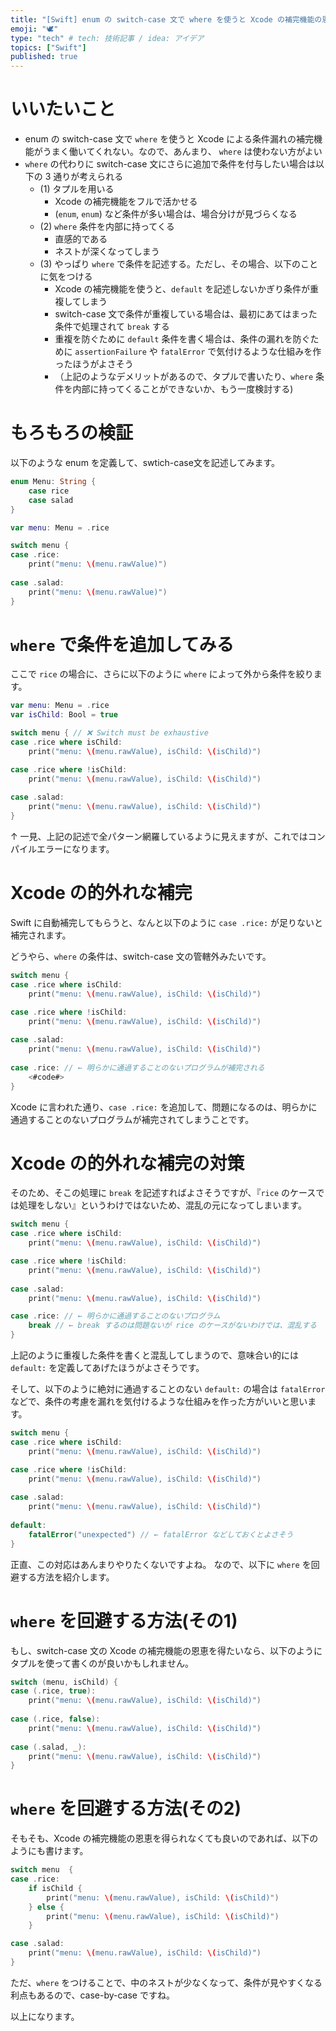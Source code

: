 ```yaml
---
title: "[Swift] enum の switch-case 文で where を使うと Xcode の補完機能の恩恵を得られない件"
emoji: "🕊"
type: "tech" # tech: 技術記事 / idea: アイデア
topics: ["Swift"]
published: true
---
```


# いいたいこと

- enum の switch-case 文で `where` を使うと Xcode による条件漏れの補完機能がうまく働いてくれない。なので、あんまり、 `where` は使わない方がよい
- `where` の代わりに switch-case 文にさらに追加で条件を付与したい場合は以下の 3 通りが考えられる
    - (1) タプルを用いる
        - Xcode の補完機能をフルで活かせる
        - (`enum`, `enum`) など条件が多い場合は、場合分けが見づらくなる
    - (2) `where` 条件を内部に持ってくる
        - 直感的である
        - ネストが深くなってしまう
    - (3) やっぱり `where` で条件を記述する。ただし、その場合、以下のことに気をつける
        - Xcode の補完機能を使うと、`default` を記述しないかぎり条件が重複してしまう
        - switch-case 文で条件が重複している場合は、最初にあてはまった条件で処理されて `break` する
        - 重複を防ぐために `default` 条件を書く場合は、条件の漏れを防ぐために `assertionFailure` や `fatalError` で気付けるような仕組みを作ったほうがよさそう
        - （上記のようなデメリットがあるので、タプルで書いたり、`where` 条件を内部に持ってくることができないか、もう一度検討する)

# もろもろの検証

以下のような enum を定義して、swtich-case文を記述してみます。

```swift
enum Menu: String {
    case rice
    case salad
}

var menu: Menu = .rice

switch menu {
case .rice:
    print("menu: \(menu.rawValue)")
    
case .salad:
    print("menu: \(menu.rawValue)")
}
```

# `where` で条件を追加してみる

ここで `rice` の場合に、さらに以下のように `where` によって外から条件を絞ります。

```swift
var menu: Menu = .rice
var isChild: Bool = true

switch menu { // ❌ Switch must be exhaustive
case .rice where isChild:
    print("menu: \(menu.rawValue), isChild: \(isChild)")

case .rice where !isChild:
    print("menu: \(menu.rawValue), isChild: \(isChild)")
    
case .salad:
    print("menu: \(menu.rawValue), isChild: \(isChild)")
}
```

↑ 一見、上記の記述で全パターン網羅しているように見えますが、これではコンパイルエラーになります。

# Xcode の的外れな補完

Swift に自動補完してもらうと、なんと以下のように `case .rice:` が足りないと補完されます。

どうやら、`where` の条件は、switch-case 文の管轄外みたいです。

```swift
switch menu {
case .rice where isChild:
    print("menu: \(menu.rawValue), isChild: \(isChild)")

case .rice where !isChild:
    print("menu: \(menu.rawValue), isChild: \(isChild)")
    
case .salad:
    print("menu: \(menu.rawValue), isChild: \(isChild)")
    
case .rice: // ← 明らかに通過することのないプログラムが補完される
    <#code#>
}
```

Xcode に言われた通り、`case .rice:` を追加して、問題になるのは、明らかに通過することのないプログラムが補完されてしまうことです。

# Xcode の的外れな補完の対策

そのため、そこの処理に `break` を記述すればよさそうですが、『`rice` のケースでは処理をしない』というわけではないため、混乱の元になってしまいます。

```swift
switch menu {
case .rice where isChild:
    print("menu: \(menu.rawValue), isChild: \(isChild)")

case .rice where !isChild:
    print("menu: \(menu.rawValue), isChild: \(isChild)")
    
case .salad:
    print("menu: \(menu.rawValue), isChild: \(isChild)")

case .rice: // ← 明らかに通過することのないプログラム
    break // ← break するのは問題ないが rice のケースがないわけでは、混乱する
}
```

上記のように重複した条件を書くと混乱してしまうので、意味合い的には `default:` を定義してあげたほうがよさそうです。

そして、以下のように絶対に通過することのない `default:` の場合は `fatalError` などで、条件の考慮を漏れを気付けるような仕組みを作った方がいいと思います。

```swift
switch menu {
case .rice where isChild:
    print("menu: \(menu.rawValue), isChild: \(isChild)")

case .rice where !isChild:
    print("menu: \(menu.rawValue), isChild: \(isChild)")
    
case .salad:
    print("menu: \(menu.rawValue), isChild: \(isChild)")
    
default:
    fatalError("unexpected") // ← fatalError などしておくとよさそう
}
```

正直、この対応はあんまりやりたくないですよね。
なので、以下に `where` を回避する方法を紹介します。

# `where` を回避する方法(その1)

もし、switch-case 文の Xcode の補完機能の恩恵を得たいなら、以下のようにタプルを使って書くのが良いかもしれません。

```swift
switch (menu, isChild) {
case (.rice, true):
    print("menu: \(menu.rawValue), isChild: \(isChild)")
    
case (.rice, false):
    print("menu: \(menu.rawValue), isChild: \(isChild)")
    
case (.salad, _):
    print("menu: \(menu.rawValue), isChild: \(isChild)")
}
```

# `where` を回避する方法(その2)

そもそも、Xcode の補完機能の恩恵を得られなくても良いのであれば、以下のようにも書けます。

```swift
switch menu  {
case .rice:
    if isChild {
        print("menu: \(menu.rawValue), isChild: \(isChild)")
    } else {
        print("menu: \(menu.rawValue), isChild: \(isChild)")
    }

case .salad:
    print("menu: \(menu.rawValue), isChild: \(isChild)")
}
```

ただ、`where` をつけることで、中のネストが少なくなって、条件が見やすくなる利点もあるので、case-by-case ですね。

以上になります。
